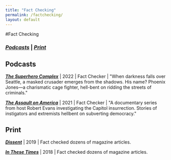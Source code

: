 ```yaml
---
title: "Fact Checking"
permalink: /factchecking/
layout: default
---
```

#Fact Checking
### *[Podcasts](#Podcasts)* \| *[Print](#Print)*


## <a name="Podcasts"><a/>Podcasts

***[The Superhero Complex](https://open.spotify.com/show/00Gez4EcupwNWA19boWYcq?si=0d713fa3a88c400f&nd=1)*** \| 2022 \| Fact Checker \|  "When darkness falls over Seattle, a masked crusader emerges from the shadows. His name? Phoenix Jones—a charismatic cage fighter, hell-bent on ridding the streets of criminals."

***[The Assault on America](https://podcasts.apple.com/us/podcast/the-assault-on-america/id1583994242)*** \| 2021 \| Fact Checker \| "A documentary series from host Robert Evans investigating the Capitol insurrection. Stories of instigators and extremists hellbent on subverting democracy."

## <a name="Print"><a/>Print

***[Dissent](https://www.dissentmagazine.org/issue/summer-2019)*** \| 2019 \| Fact checked dozens of magazine articles.

***[In These Times](https://inthesetimes.com/)*** \| 2018 \| Fact checked dozens of magazine articles.
